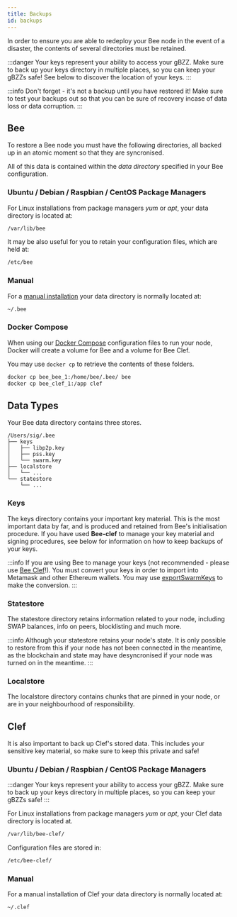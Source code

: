 ```yaml
---
title: Backups
id: backups
---
```


In order to ensure you are able to redeploy your Bee node in the event of a disaster, the contents of several directories must be retained.

:::danger
Your keys represent your ability to access your gBZZ. Make sure to back up your keys directory in multiple places, so you can keep your gBZZs safe! See below to discover the location of your keys.
:::

:::info
Don't forget - it's not a backup until you have restored it! Make sure to test your backups out so that you can be sure of recovery incase of data loss or data corruption.
:::

## Bee

To restore a Bee node you must have the following directories, all backed up in an atomic moment so that they are syncronised.

All of this data is contained within the *data directory* specified in your Bee configuration. 

### Ubuntu / Debian / Raspbian / CentOS Package Managers

For Linux installations from package managers *yum* or *apt*, your data directory is located at:

```bash
/var/lib/bee
```

It may be also useful for you to retain your configuration files, which are held at:

```bash
/etc/bee
```

### Manual

For a [manual installation](/docs/installation/manual) your data directory is normally located at:

```bash
~/.bee
```

### Docker Compose

When using our [Docker Compose](/docs/installation/docker) configuration files to run your node, Docker will create a volume for Bee and a volume for Bee Clef.

You may use `docker cp` to retrieve the contents of these folders.

```bash
docker cp bee_bee_1:/home/bee/.bee/ bee
docker cp bee_clef_1:/app clef
```

## Data Types

Your Bee data directory contains three stores.

```
/Users/sig/.bee
├── keys
│   ├── libp2p.key
│   ├── pss.key
│   └── swarm.key
├── localstore
│   └── ...
└── statestore
    └── ...
```

### Keys

The keys directory contains your important key material. This is the most important data by far, and is produced and retained from Bee's initialisation procedure. If you have used **Bee-clef** to manage your key material and signing procedures, see below for information on how to keep backups of your keys.

:::info
If you are using Bee to manage your keys (not recommended - please use [Bee Clef](/docs/installation/bee-clef)!). You must convert your keys in order to import into Metamask and other Ethereum wallets. You may use [exportSwarmKeys](https://github.com/ethersphere/exportSwarmKey) to make the conversion.
:::

### Statestore

The statestore directory retains information related to your node, including SWAP balances, info on peers, blocklisting and much more.

:::info
Although your statestore retains your node's state. It is only possible to restore from this if your node has not been connected in the meantime, as the blockchain and state may have desyncronised if your node was turned on in the meantime.
:::

### Localstore

The localstore directory contains chunks that are pinned in your node, or are in your neighbourhood of responsibility.

## Clef

It is also important to back up Clef's stored data. This includes your sensitive key material, so make sure to keep this private and safe!

### Ubuntu / Debian / Raspbian / CentOS Package Managers

:::danger
Your keys represent your ability to access your gBZZ. Make sure to back up your keys directory in multiple places, so you can keep your gBZZs safe!
:::

For Linux installations from package managers *yum* or *apt*, your Clef data directory is located at.

```bash
/var/lib/bee-clef/
```

Configuration files are stored in:

```bash
/etc/bee-clef/
```

### Manual

For a manual installation of Clef your data directory is normally located at:

```bash
~/.clef
```
